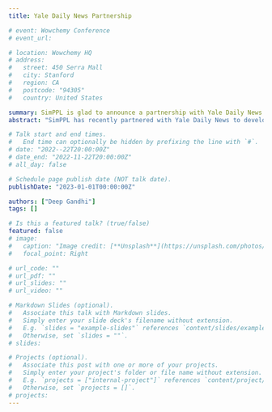 ```yaml
---
title: Yale Daily News Partnership

# event: Wowchemy Conference
# event_url:

# location: Wowchemy HQ
# address:
#   street: 450 Serra Mall
#   city: Stanford
#   region: CA
#   postcode: "94305"
#   country: United States

summary: SimPPL is glad to announce a partnership with Yale Daily News
abstract: "SimPPL has recently partnered with Yale Daily News to develop a tool for understanding the user base and the kind of content being consumed."

# Talk start and end times.
#   End time can optionally be hidden by prefixing the line with `#`.
# date: "2022--22T20:00:00Z"
# date_end: "2022-11-22T20:00:00Z"
# all_day: false

# Schedule page publish date (NOT talk date).
publishDate: "2023-01-01T00:00:00Z"

authors: ["Deep Gandhi"]
tags: []

# Is this a featured talk? (true/false)
featured: false
# image:
#   caption: "Image credit: [**Unsplash**](https://unsplash.com/photos/bzdhc5b3Bxs)"
#   focal_point: Right

# url_code: ""
# url_pdf: ""
# url_slides: ""
# url_video: ""

# Markdown Slides (optional).
#   Associate this talk with Markdown slides.
#   Simply enter your slide deck's filename without extension.
#   E.g. `slides = "example-slides"` references `content/slides/example-slides.md`.
#   Otherwise, set `slides = ""`.
# slides:

# Projects (optional).
#   Associate this post with one or more of your projects.
#   Simply enter your project's folder or file name without extension.
#   E.g. `projects = ["internal-project"]` references `content/project/deep-learning/index.md`.
#   Otherwise, set `projects = []`.
# projects:
---
```


<!-- Slides can be added in a few ways:

- **Create** slides using Wowchemy's [_Slides_](https://wowchemy.com/docs/managing-content/#create-slides) feature and link using `slides` parameter in the front matter of the talk file
- **Upload** an existing slide deck to `static/` and link using `url_slides` parameter in the front matter of the talk file
- **Embed** your slides (e.g. Google Slides) or presentation video on this page using [shortcodes](https://wowchemy.com/docs/writing-markdown-latex/).

Further event details, including page elements such as image galleries, can be added to the body of this page. -->
